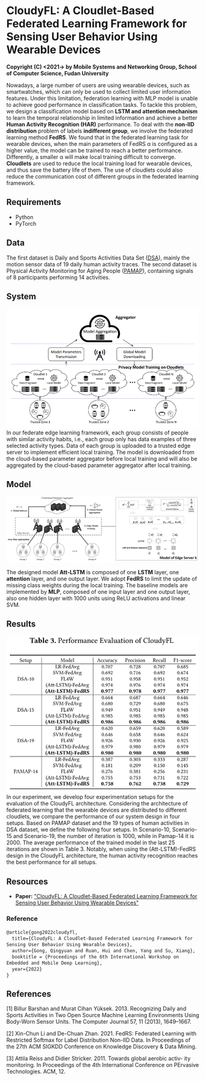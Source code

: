 # CloudyFL: A Cloudlet-Based Federated Learning Framework for Sensing User Behavior Using Wearable Devices
**Copyright (C) <2021-> by Mobile Systems and Networking Group, School of Computer Science, Fudan University**

Nowadays, a large number of users are using wearable devices, such as smartwatches, which can only be used to collect limited user information features. Under this limitation, federation learning with MLP model is unable to achieve good performance in classification tasks. To tackle this problem, we design a classification model based on **LSTM and attention mechanism** to learn the temporal relationship in limited information and achieve a better **Human Activity Recognition (HAR)** performance. To deal with the **non-IID distribution** problem of labels **indifferent group**, we involve the federated learning method **FedRS**. We found that in the federated learning task for wearable devices, when the main parameters of FedRS α is configured as a higher value, the model can be trained to reach a better performance. Differently, a smaller α will make local training difficult to converge. **Cloudlets** are used to reduce the local training load for wearable devices, and thus save the battery life of them. The use of cloudlets could also reduce the communication cost of different groups in the federated learning framework. 



## Requirements

+ Python
+ PyTorch



## Data

The first dataset is Daily and Sports Activities Data Set ([DSA](https://archive.ics.uci.edu/ml/datasets/Daily+and+Sports+Activities)),  mainly the motion sensor data of 19 daily human activity traces.
The second dataset is Physical Activity Monitoring for Aging People ([PAMAP](http://www.pamap.org/index.html)), containing signals of 8 participants performing 14 activities.



## System

<img src="https://github.com/rhqaq/Federated-Edge-Learning-on-Wearable-Devices/blob/main/figures/system.png"  />
In our federate edge learning framework, each group consists of people with similar activity habits, i.e., each group only has data examples of three selected activity types. Data of each group is uploaded to a trusted edge server to implement efficient local training. The model is downloaded from the cloud-based parameter aggregator before local training and will also be aggregated by the cloud-based parameter aggregator after local training.



## Model

<img src="https://github.com/rhqaq/Federated-Edge-Learning-on-Wearable-Devices/blob/main/figures/wearableFLSys-alls.png"  />

The designed model **Att-LSTM** is composed of one **LSTM** layer, one **attention** layer, and one output layer. We adopt **FedRS** to limit the update of missing class weights during the local training. 
The baseline models are implemented by **MLP**, composed of one input layer and one output layer, also one hidden layer with 1000 units using ReLU activations and linear SVM.



## Results

<img src="https://github.com/rhqaq/Federated-Edge-Learning-on-Wearable-Devices/blob/main/figures/result.jpg" />
In our experiment, we develop four experimentation setups for the evaluation of the CloudyFL architecture. Considering the architecture of federated learning that the wearable devices are distributed to different cloudlets, we compare the performance of our system design in four setups. Based on PAMAP dataset and the 19 types of human activities in DSA dataset, we define the following four setups. 
In Scenario-10, Scenario-15 and Scenario-19, the number of iteration is 1000, while in Pamap-14 it is 2000. 
The average performance of the trained model in the last 25 iterations are shown in Table 3. Notably, when using the (Att-LSTM)-FedRS design in the CloudyFL architecture, the human activity recognition reaches the best performance for all setups.

## Resources

  * **Paper:** ["CloudyFL: A Cloudlet-Based Federated Learning Framework for Sensing User Behavior Using Wearable Devices"](https://www.researchgate.net/profile/Yang-Chen-125/publication/361025351_CloudyFL_A_Cloudlet-Based_Federated_Learning_Framework_for_Sensing_User_Behavior_Using_Wearable_Devices_ACM_Reference_Format/links/6298927b416ec50bdb04c440/CloudyFL-A-Cloudlet-Based-Federated-Learning-Framework-for-Sensing-User-Behavior-Using-Wearable-Devices-ACM-Reference-Format.pdf)
  ### Reference
```
@article{gong2022cloudyfl,
  title={CloudyFL: A Cloudlet-Based Federated Learning Framework for Sensing User Behavior Using Wearable Devices},
  author={Gong, Qingyuan and Ruan, Hui and Chen, Yang and Su, Xiang},
  booktitle = {Proceedings of the 6th International Workshop on Embedded and Mobile Deep Learning},
  year={2022}
}
```
## References

[1] Billur Barshan and Murat Cihan Yüksek. 2013. Recognizing Daily and Sports Activities in Two Open Source Machine Learning Environments Using Body-Worn Sensor Units. The Computer Journal 57, 11 (2013), 1649–1667. 

[2] Xin-Chun Li and De-Chuan Zhan. 2021. FedRS: Federated Learning with Restricted Softmax for Label Distribution Non-IID Data. In Proceedings of the 27th ACM SIGKDD Conference on Knowledge Discovery & Data Mining.

[3] Attila Reiss and Didier Stricker. 2011. Towards global aerobic activ- ity monitoring. In Proceedings of the 4th International Conference on PErvasive Technologies. ACM, 12. 
